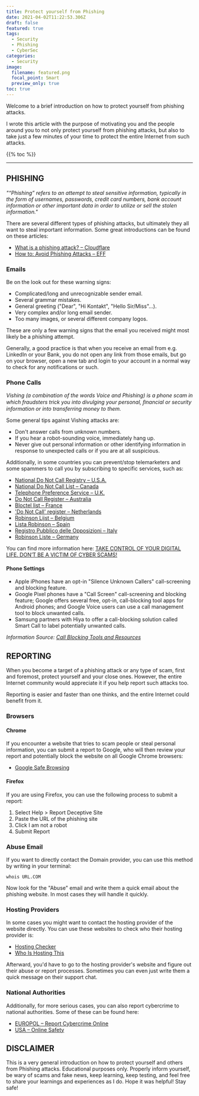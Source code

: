 ```yaml
---
title: Protect yourself from Phishing
date: 2021-04-02T11:22:53.306Z
draft: false
featured: true
tags:
  - Security
  - Phishing
  - CyberSec
categories:
  - Security
image:
  filename: featured.png
  focal_point: Smart
  preview_only: true
toc: true
---
```


Welcome to a brief introduction on how to protect yourself from phishing attacks.

I wrote this article with the purpose of motivating you and the people around you to not only protect yourself from phishing attacks, but also to take just a few minutes of your time to protect the entire Internet from such attacks.

{{% toc %}}

* * *

## PHISHING

_"“Phishing” refers to an attempt to steal sensitive information, typically in the form of usernames, passwords, credit card numbers, bank account information or other important data in order to utilize or sell the stolen information."_

There are several different types of phishing attacks, but ultimately they all want to steal important information.
Some great introductions can be found on these articles:

-   [What is a phishing attack? – Cloudflare](https://www.cloudflare.com/learning/access-management/phishing-attack/)
-   [How to: Avoid Phishing Attacks – EFF](https://ssd.eff.org/en/module/how-avoid-phishing-attacks)

### Emails

Be on the look out for these warning signs:

-   Complicated/long and unrecognizable sender email.
-   Several grammar mistakes.
-   General greeting ("Dear", "Hi Kontakt", "Hello Sir/Miss"...).
-   Very complex and/or long email sender.
-   Too many images, or several different company logos.

These are only a few warning signs that the email you received might most likely be a phishing attempt.

Generally, a good practice is that when you receive an email from e.g. LinkedIn or your Bank, you do not open any link from those emails, but go on your browser, open a new tab and login to your account in a normal way to check for any notifications or such.

### Phone Calls

_Vishing (a combination of the words Voice and Phishing) is a phone scam in which fraudsters trick you into divulging your personal, ﬁnancial or security information or into transferring money to them._

Some general tips against Vishing attacks are:

-   Don't answer calls from unknown numbers.
-   If you hear a robot-sounding voice, immediately hang up.
-   Never give out personal information or other identifying information in response to unexpected calls or if you are at all suspicious.

Additionally, in some countries you can prevent/stop telemarketers and some spammers to call you by subscribing to specific services, such as:

-   [National Do Not Call Registry – U.S.A.](https://www.donotcall.gov/)
-   [National Do Not Call List – Canada](https://lnnte-dncl.gc.ca/en)
-   [Telephone Preference Service – U.K.](https://www.tpsonline.org.uk/)
-   [Do Not Call Register – Australia](https://www.donotcall.gov.au/)
-   [Bloctel list – France](https://www.service-public.fr/particuliers/vosdroits/R43993)
-   ['Do Not Call' register – Netherlands](https://www.bel-me-niet.nl/consument/add/0)
-   [Robinson Lijst – Belgium](https://www.robinson.be/nl)
-   [Lista Robinson – Spain](https://www.listarobinson.es/)
-   [Registro Pubblico delle Opposizioni – Italy](https://www.mise.gov.it/index.php/it/comunicazioni/telefonia/registro-pubblico-delle-opposizioni)
-   [Robinson Liste – Germany](https://www.robinsonliste.de/)

You can find more information here: [TAKE CONTROL OF YOUR DIGITAL LIFE. DON’T BE A VICTIM OF CYBER SCAMS!](https://www.europol.europa.eu/activities-services/public-awareness-and-prevention-guides/take-control-of-your-digital-life-don%E2%80%99t-be-victim-of-cyber-scams)

#### Phone Settings

-   Apple iPhones have an opt-in "Silence Unknown Callers" call-screening and blocking feature.
-   Google Pixel phones have a "Call Screen" call-screening and blocking feature; Google offers several free, opt-in, call-blocking tool apps for Android phones; and Google Voice users can use a call management tool to block unwanted calls.
-   Samsung partners with Hiya to offer a call-blocking solution called Smart Call to label potentially unwanted calls.

_Information Source: [Call Blocking Tools and Resources](https://www.fcc.gov/call-blocking)_


## REPORTING

When you become a target of a phishing attack or any type of scam, first and foremost, protect yourself and your close ones. However, the entire Internet community would appreciate it if you help report such attacks too.

Reporting is easier and faster than one thinks, and the entire Internet could benefit from it.

### Browsers

#### Chrome

If you encounter a website that tries to scam people or steal personal information, you can submit a report to Google, who will then review your report and potentially block the website on all Google Chrome browsers:

-   [Google Safe Browsing](https://safebrowsing.google.com/safebrowsing/report_phish/?hl=en)

#### Firefox

If you are using Firefox, you can use the following process to submit a report:

1.  Select Help > Report Deceptive Site
2.  Paste the URL of the phishing site
3.  Click I am not a robot
4.  Submit Report

### Abuse Email

If you want to directly contact the Domain provider, you can use this method by writing in your terminal:

    whois URL.COM

Now look for the "Abuse" email and write them a quick email about the phishing website. In most cases they will handle it quickly.

### Hosting Providers

In some cases you might want to contact the hosting provider of the website directly. You can use these websites to check who their hosting provider is:

-   [Hosting Checker](https://hostingchecker.com/)
-   [Who Is Hosting This](https://www.whoishostingthis.com/)

Afterward, you'd have to go to the hosting provider's website and figure out their abuse or report processes. Sometimes you can even just write them a quick message on their support chat.

### National Authorities

Additionally, for more serious cases, you can also report cybercrime to national authorities. Some of these can be found here:

-   [EUROPOL – Report Cybercrime Online](https://www.europol.europa.eu/report-a-crime/report-cybercrime-online)
-   [USA – Online Safety](https://www.usa.gov/online-safety)


## DISCLAIMER

This is a very general introduction on how to protect yourself and others from Phishing attacks. Educational purposes only. Properly inform yourself, be wary of scams and fake news, keep learning, keep testing, and feel free to share your learnings and experiences as I do. Hope it was helpful! Stay safe!
